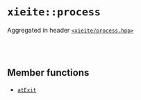 # `xieite::process`
Aggregated in header [`<xieite/process.hpp>`](../include/xieite/process.hpp)

<br/><br/>

## Member functions
- [`atExit`](../docs/process/atExit.md)
